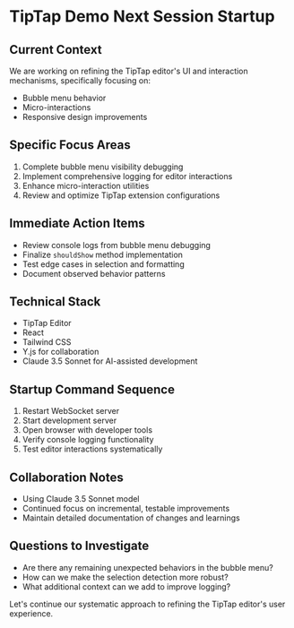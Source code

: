 # TipTap Demo Next Session Startup

## Current Context
We are working on refining the TipTap editor's UI and interaction mechanisms, specifically focusing on:
- Bubble menu behavior
- Micro-interactions
- Responsive design improvements

## Specific Focus Areas
1. Complete bubble menu visibility debugging
2. Implement comprehensive logging for editor interactions
3. Enhance micro-interaction utilities
4. Review and optimize TipTap extension configurations

## Immediate Action Items
- Review console logs from bubble menu debugging
- Finalize `shouldShow` method implementation
- Test edge cases in selection and formatting
- Document observed behavior patterns

## Technical Stack
- TipTap Editor
- React
- Tailwind CSS
- Y.js for collaboration
- Claude 3.5 Sonnet for AI-assisted development

## Startup Command Sequence
1. Restart WebSocket server
2. Start development server
3. Open browser with developer tools
4. Verify console logging functionality
5. Test editor interactions systematically

## Collaboration Notes
- Using Claude 3.5 Sonnet model
- Continued focus on incremental, testable improvements
- Maintain detailed documentation of changes and learnings

## Questions to Investigate
- Are there any remaining unexpected behaviors in the bubble menu?
- How can we make the selection detection more robust?
- What additional context can we add to improve logging?

Let's continue our systematic approach to refining the TipTap editor's user experience.
